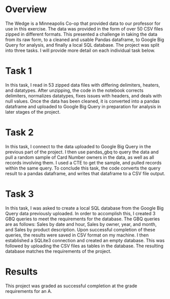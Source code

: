# Overview
The Wedge is a Minneapolis Co-op that provided data to our professor for use in this exercise. The data was provided in the form of over 50 CSV files zipped in different formats. This presented a challenge in taking the data from its raw form, to a cleaned and usable Pandas dataframe, to Google Big Query for analysis, and finally a local SQL database. The project was split into three tasks. I will provide more detail on each individual task below.

# Task 1
In this task, I read in 53 zipped data files with differing delimiters, heaters, and datatypes. After unzipping, the code in the notebook corrects delimiters, normalizes datatypes, fixes issues with headers, and deals with null values. Once the data has been cleaned, it is converted into a pandas dataframe and uploaded to Google Big Query in preparation for analysis in later stages of the project.

# Task 2
In this task, I connect to the data uploaded to Google Big Query in the previous part of the project. I then use pandas_gbq to query the data and pull a random sample of Card Number owners in the data, as well as all records involving them. I used a CTE to get the sample, and pulled records within the same query. To conclude this task, the code converts the query result to a pandas dataframe, and writes that dataframe to a CSV file output.

# Task 3
In this task, I was asked to create a local SQL database from the Google Big Query data previously uploaded. In order to accomplish this, I created 3 GBQ queries to meet the requirements for the database. The GBQ queries are as follows: Sales by date and hour, Sales by owner, year, and month, and Sales by product description. Upon successful completion of these queries, the results were saved in CSV format on my machine. I then established a SQLite3 connection and created an empty database. This was followed by uploading the CSV files as tables in the database. The resulting database matches the requirements of the project.

# Results
This project was graded as successful completion at the grade requirements for an A.


